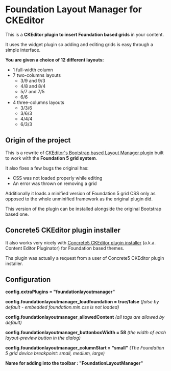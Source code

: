 # Foundation Layout Manager for CKEditor

This is a **CKEditor plugin to insert Foundation based grids** in your content.

It uses the widget plugin so adding and editing grids is easy through a simple interface.

**You are given a choice of 12 different layouts:**

- 1 full-width column
- 7 two-columns layouts
    - 3/9 and 9/3
    - 4/8 and 8/4
    - 5/7 and 7/5
    - 6/6
- 4 three-columns layouts
    - 3/3/6
    - 3/6/3
    - 4/4/4
    - 6/3/3

## Origin of the project

This is a rewrite of [CKEditor's Bootstrap based Layout Manager plugin](https://github.com/radpet/ckeditor-layoutmanager "CKEditor Layout Manager Plugin on Github") built to work with the **Foundation 5 grid system**.

It also fixes a few bugs the original has:

- CSS was not loaded properly while editing
- An error was thrown on removing a grid

Additionally it loads a minified version of Foundation 5 grid CSS only as opposed to the whole unminified framework as the original plugin did.

This version of the plugin can be installed alongside the original Bootstrap based one.

## Concrete5 CKEditor plugin installer

It also works very nicely with [Concrete5 CKEditor plugin installer](http://www.concrete5.org/marketplace/addons/ckeditor-pluginator/ "Get Concrete5 CKEditor plugin installer on concrete5.org") (a.k.a. Content Editor Pluginator) for Foundation based themes.

Ths plugin was actually a request from a user of Concrete5 CKEditor plugin installer.

## Configuration

**config.extraPlugins = "foundationlayoutmanager"**

**config.foundationlayoutmanager_loadfoundation = true/false** *(false by default - embedded foundation.min.css is not loaded)*

**config.foundationlayoutmanager_allowedContent** *(all tags are allowed by default)*

**config.foundationlayoutmanager_buttonboxWidth = 58** *(the width of each layout-preview button in the dialog)*

**config.foundationlayoutmanager_columnStart = "small"** *(The Foundation 5 grid device breakpoint: small, medium, large)*

**Name for adding into the toolbar : "FoundationLayoutManager"**